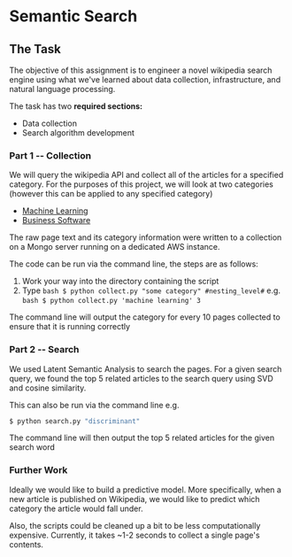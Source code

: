 # Semantic Search

## The Task
The objective of this assignment is to engineer a novel wikipedia search engine using what we've learned about data collection, infrastructure, and natural language processing.

The task has two **required sections:**
- Data collection
- Search algorithm development

### Part 1 -- Collection

We will query the wikipedia API and collect all of the articles for a specified category. For the purposes of this project, we will look at two categories (however this can be applied to any specified category) 

* [Machine Learning](https://en.wikipedia.org/wiki/Category:Machine_learning)
* [Business Software](https://en.wikipedia.org/wiki/Category:Business_software)

The raw page text and its category information were written to a collection on a Mongo server running on a dedicated AWS instance.

The code can be run via the command line, the steps are as follows:

1. Work your way into the directory containing the script
2. Type ```bash
	$ python collect.py "some category" #nesting_level#```
e.g. ```bash $ python collect.py 'machine learning' 3```

The command line will output the category for every 10 pages collected to ensure that it is running correctly


### Part 2 -- Search

We used Latent Semantic Analysis to search the pages. For a given search query, we found the top 5 related articles to the search query using SVD and cosine similarity. 

This can also be run via the command line e.g.

```bash
$ python search.py "discriminant"
```

The command line will then output the top 5 related articles for the given search word

### Further Work

Ideally we would like to build a predictive model. More specifically, when a new article is published on Wikipedia, we would like to predict which category the article would fall under.

Also, the scripts could be cleaned up a bit to be less computationally expensive. Currently, it takes ~1-2 seconds to collect a single page's contents.


